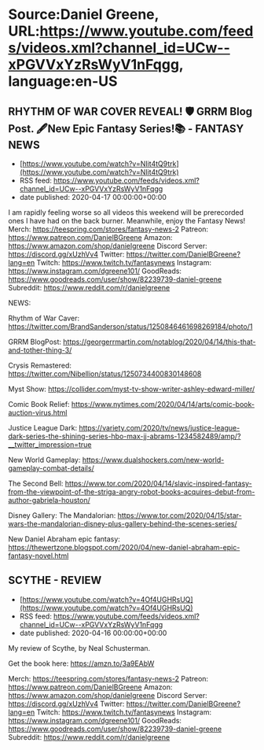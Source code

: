# Source:Daniel Greene, URL:https://www.youtube.com/feeds/videos.xml?channel_id=UCw--xPGVVxYzRsWyV1nFqgg, language:en-US

## RHYTHM OF WAR COVER REVEAL! 🛡️ GRRM Blog Post. 🖋️New Epic Fantasy Series!📚 - FANTASY NEWS
 - [https://www.youtube.com/watch?v=NIit4tQ9trk](https://www.youtube.com/watch?v=NIit4tQ9trk)
 - RSS feed: https://www.youtube.com/feeds/videos.xml?channel_id=UCw--xPGVVxYzRsWyV1nFqgg
 - date published: 2020-04-17 00:00:00+00:00

I am rapidly feeling worse so all videos this weekend will be prerecorded ones I have had on the back burner. Meanwhile, enjoy the Fantasy News! 
Merch: https://teespring.com/stores/fantasy-news-2
Patreon: https://www.patreon.com/DanielBGreene
Amazon: https://www.amazon.com/shop/danielgreene
Discord Server: https://discord.gg/xUzhVv4
Twitter: https://twitter.com/DanielBGreene?lang=en
Twitch: https://www.twitch.tv/fantasynews
Instagram: https://www.instagram.com/dgreene101/
GoodReads: https://www.goodreads.com/user/show/82239739-daniel-greene
Subreddit: https://www.reddit.com/r/danielgreene

NEWS: 

Rhythm of War Caver: https://twitter.com/BrandSanderson/status/1250846461698269184/photo/1

GRRM BlogPost: https://georgerrmartin.com/notablog/2020/04/14/this-that-and-tother-thing-3/

Crysis Remastered: https://twitter.com/Nibellion/status/1250734400830148608

Myst Show: https://collider.com/myst-tv-show-writer-ashley-edward-miller/

Comic Book Relief: https://www.nytimes.com/2020/04/14/arts/comic-book-auction-virus.html

Justice League Dark: https://variety.com/2020/tv/news/justice-league-dark-series-the-shining-series-hbo-max-jj-abrams-1234582489/amp/?__twitter_impression=true

New World Gameplay: https://www.dualshockers.com/new-world-gameplay-combat-details/

The Second Bell: https://www.tor.com/2020/04/14/slavic-inspired-fantasy-from-the-viewpoint-of-the-striga-angry-robot-books-acquires-debut-from-author-gabriela-houston/

Disney Gallery: The Mandalorian: https://www.tor.com/2020/04/15/star-wars-the-mandalorian-disney-plus-gallery-behind-the-scenes-series/

New Daniel Abraham epic fantasy: https://thewertzone.blogspot.com/2020/04/new-daniel-abraham-epic-fantasy-novel.html

## SCYTHE - REVIEW
 - [https://www.youtube.com/watch?v=4Of4UGHRsUQ](https://www.youtube.com/watch?v=4Of4UGHRsUQ)
 - RSS feed: https://www.youtube.com/feeds/videos.xml?channel_id=UCw--xPGVVxYzRsWyV1nFqgg
 - date published: 2020-04-16 00:00:00+00:00

My review of Scythe, by Neal Schusterman. 

Get the book here: https://amzn.to/3a9EAbW

Merch: https://teespring.com/stores/fantasy-news-2
Patreon: https://www.patreon.com/DanielBGreene
Amazon: https://www.amazon.com/shop/danielgreene
Discord Server: https://discord.gg/xUzhVv4
Twitter: https://twitter.com/DanielBGreene?lang=en
Twitch: https://www.twitch.tv/fantasynews
Instagram: https://www.instagram.com/dgreene101/
GoodReads: https://www.goodreads.com/user/show/82239739-daniel-greene
Subreddit: https://www.reddit.com/r/danielgreene

